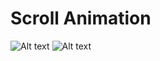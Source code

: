 # Scroll Animation
![Alt text](https://koddepo.com/i/chrome_4H5cpUBadY.png?raw=true "scrollanimation")
![Alt text](https://koddepo.com/i/chrome_etm2eUEk7b.png?raw=true "scrollanimation")
